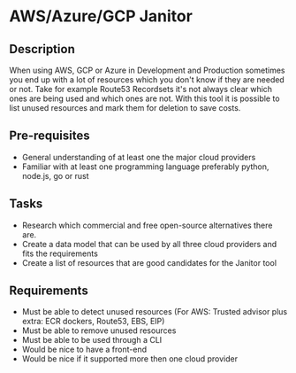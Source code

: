 # AWS/Azure/GCP Janitor

## Description

When using AWS, GCP or Azure in Development and Production sometimes you end up with a lot of resources which you don't know if they are needed or not. Take for example Route53 Recordsets it's not always clear which ones are being used and which ones are not. With this tool it is possible to list unused resources and mark them for deletion to save costs. 

## Pre-requisites

* General understanding of at least one the major cloud providers
* Familiar with at least one programming language preferably python, node.js, go or rust

## Tasks

* Research which commercial and free open-source alternatives there are.
* Create a data model that can be used by all three cloud providers and fits the requirements
* Create a list of resources that are good candidates for the Janitor tool

## Requirements

* Must be able to detect unused resources (For AWS: Trusted advisor plus extra: ECR dockers, Route53, EBS, EIP)
* Must be able to remove unused resources
* Must be able to be used through a CLI
* Would be nice to have a front-end
* Would be nice if it supported more then one cloud provider